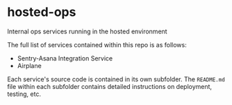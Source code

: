 # hosted-ops

Internal ops services running in the hosted environment

The full list of services contained within this repo is as follows:
 - Sentry-Asana Integration Service
 - Airplane

Each service's source code is contained in its own subfolder. The `README.md` file within each subfolder contains detailed instructions on deployment, testing, etc. 
